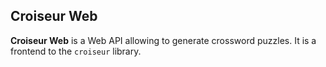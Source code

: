 <!--
SPDX-FileCopyrightText: 2023 Antoine Belvire
SPDX-License-Identifier: GPL-3.0-or-later
-->

## Croiseur Web

**Croiseur Web** is a Web API allowing to generate crossword puzzles. It is a frontend to
the `croiseur` library.